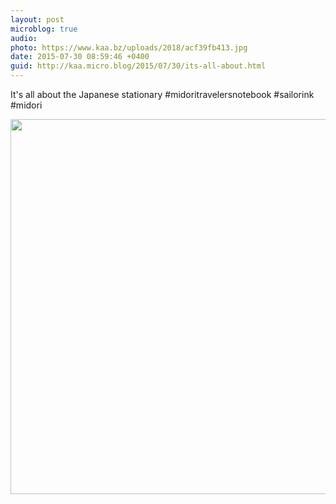 ```yaml
---
layout: post
microblog: true
audio: 
photo: https://www.kaa.bz/uploads/2018/acf39fb413.jpg
date: 2015-07-30 08:59:46 +0400
guid: http://kaa.micro.blog/2015/07/30/its-all-about.html
---
```

It's all about the Japanese stationary #midoritravelersnotebook #sailorink #midori

<img src="https://www.kaa.bz/uploads/2018/acf39fb413.jpg" width="600" height="600" />
